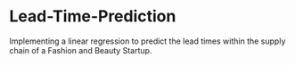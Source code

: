 # Lead-Time-Prediction
Implementing a linear regression to predict the lead times within the supply chain of a Fashion and Beauty Startup.
